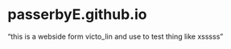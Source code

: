 # passerbyE.github.io
<html>
  <head>
  </head>
  <body>
    <q>this is a webside form victo_lin and use to test thing like xsssss</q> 
  </body>
</html>
